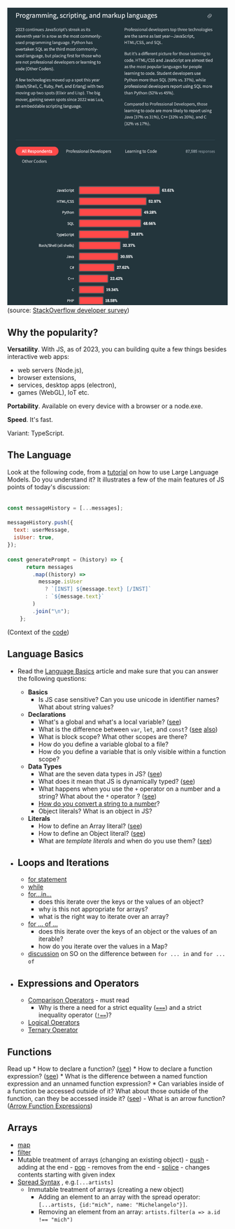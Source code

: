 
![](images/js-most-used-in-2023.png)
(source: [StackOverflow developer survey](https://survey.stackoverflow.co/2023/#programming-scripting-and-markup-languages))

## Why the popularity? 

**Versatility**. With JS, as of 2023, you can building quite a few things besides interactive web apps: 
- web servers (Node.js), 
- browser extensions, 
- services, desktop apps (electron), 
- games (WebGL), IoT etc. 

**Portability**. Available on every device with a browser or a node.exe. 

**Speed**. It's fast. 

Variant: TypeScript. 

## The Language 

Look at the following code, from a [tutorial](https://replicate.com/blog/how-to-prompt-llama) on how to use Large Language Models. Do you understand it? It illustrates a few of the main features of JS points of today's discussion: 

```javascript

const messageHistory = [...messages];

messageHistory.push({
  text: userMessage,
  isUser: true,
});

const generatePrompt = (history) => {
      return messages
        .map((history) =>
          message.isUser
            ? `[INST] ${message.text} [/INST]`
            : `${message.text}`
        )
        .join("\n");
    };
```
(Context of the [code](https://github.com/replicate/llama-chat/blob/main/app/page.js#L73))

## Language Basics

- Read the [Language Basics](https://developer.mozilla.org/en-US/docs/Web/JavaScript/Guide/Grammar_and_types#basics) article and make sure that you can answer the following questions: 
	- **Basics**
		- Is JS case sensitive? Can you use unicode in identifier names? What about string values? 
	- **Declarations**
		- What's a global and what's a local variable? ([see](https://developer.mozilla.org/en-US/docs/Web/JavaScript/Guide/Grammar_and_types#variable_scope))
		- What is the difference between `var`, `let`, and `const`? ([see](https://developer.mozilla.org/en-US/docs/Web/JavaScript/Guide/Grammar_and_types#declarations) [also](https://developer.mozilla.org/en-US/docs/Web/JavaScript/Reference/Statements/block))
		- What is block scope? What other scopes are there? 
		- How do you define a variable global to a file?
		- How do you define a variable that is only visible within a function scope? 
	- **Data Types**
		- What are the seven data types in JS? ([see](https://developer.mozilla.org/en-US/docs/Web/JavaScript/Guide/Grammar_and_types#data_types))
		- What does it mean that JS is dynamically typed? ([see](https://developer.mozilla.org/en-US/docs/Web/JavaScript/Guide/Grammar_and_types#data_type_conversion))
		- What happens when you use the `+` operator on a number and a string? What about the `*` operator ? ([see](https://developer.mozilla.org/en-US/docs/Web/JavaScript/Guide/Grammar_and_types#numbers_and_the_operator))
		- [How do you convert a string to a number](https://developer.mozilla.org/en-US/docs/Web/JavaScript/Guide/Grammar_and_types#converting_strings_to_numbers)?
		- Object literals? What is an object in JS?
	- **Literals**
		- How to define an Array literal? ([see](https://developer.mozilla.org/en-US/docs/Web/JavaScript/Guide/Grammar_and_types#array_literals))
		- How to define an Object literal? ([see](https://developer.mozilla.org/en-US/docs/Web/JavaScript/Guide/Grammar_and_types#array_literals))
		- What are *template literals* and when do you use them? ([see](https://developer.mozilla.org/en-US/docs/Web/JavaScript/Guide/Grammar_and_types#string_literals))

- ## Loops and Iterations
	- [for statement](https://developer.mozilla.org/en-US/docs/Web/JavaScript/Reference/Statements/for)
	- [while](https://developer.mozilla.org/en-US/docs/Web/JavaScript/Reference/Statements/while)
	- [for...in...](https://developer.mozilla.org/en-US/docs/Web/JavaScript/Reference/Statements/for...int)
		- does this iterate over the keys or the values of an object? 
		- why is this not appropriate for arrays?
		- what is the right way to iterate over an array? 
	- [for ... of ...](https://developer.mozilla.org/en-US/docs/Web/JavaScript/Reference/Statements/for...of)
		- does this iterate over the keys of an object or the values of an iterable? 
		- how do you iterate over the values in a Map? 
	- [discussion](https://stackoverflow.com/a/29286412/1200070) on SO on the difference between `for ... in` and `for ... of`

- ## Expressions and Operators
	- [Comparison Operators](https://developer.mozilla.org/en-US/docs/Web/JavaScript/Guide/Expressions_and_operators#comparison_operators) - must read
		- Why is there a need for a strict equality ([`===`](https://developer.mozilla.org/en-US/docs/Web/JavaScript/Reference/Operators/Strict_equality)) and a strict inequality operator ([`!==`](https://developer.mozilla.org/en-US/docs/Web/JavaScript/Reference/Operators/Strict_inequality))? 
	- [Logical Operators](https://developer.mozilla.org/en-US/docs/Web/JavaScript/Guide/Expressions_and_operators#logical_operators)
	- [Ternary Operator](https://developer.mozilla.org/en-US/docs/Web/JavaScript/Guide/Expressions_and_operators#conditional_ternary_operator)


## Functions

Read up 
	* How to declare a function? ([see](https://developer.mozilla.org/en-US/docs/Web/JavaScript/Guide/Functions))
	* How to declare a function expression? ([see](https://developer.mozilla.org/en-US/docs/Web/JavaScript/Guide/Functions#function_expressions))
	* What is the difference between a named function expression and an unnamed function expression?
	* Can variables inside of a function be accessed outside of it? What about those outside of the function, can they be accessed inside it? ([see](https://developer.mozilla.org/en-US/docs/Web/JavaScript/Guide/Functions#function_scope))
	- What is an arrow function? ([Arrow Function Expressions](https://developer.mozilla.org/en-US/docs/Web/JavaScript/Reference/Functions/Arrow_functions))

## Arrays
- [map](https://developer.mozilla.org/en-US/docs/Web/JavaScript/Reference/Global_Objects/Array/map) 
- [filter](https://developer.mozilla.org/en-US/docs/Web/JavaScript/Reference/Global_Objects/Array/filter) 
- Mutable treatment of arrays (changing an existing object)
		- [push](https://developer.mozilla.org/en-US/docs/Web/JavaScript/Reference/Global_Objects/Array/push) - adding at the end
		- [pop](https://developer.mozilla.org/en-US/docs/Web/JavaScript/Reference/Global_Objects/Array/pop) - removes from the end
		- [splice](https://developer.mozilla.org/en-US/docs/Web/JavaScript/Reference/Global_Objects/Array/splice) - changes contents starting with given index
- [Spread Syntax](https://developer.mozilla.org/en-US/docs/Web/JavaScript/Reference/Operators/Spread_syntax) , e.g.`[...artists]`
	- Immutable treatment of arrays (creating a new object)
		- Adding an element to an array with the spread operator: `[...artists, {id:"mich", name: "Michelangelo"}]`. 
		- Removing an element from an array: `artists.filter(a => a.id !== "mich")`
	